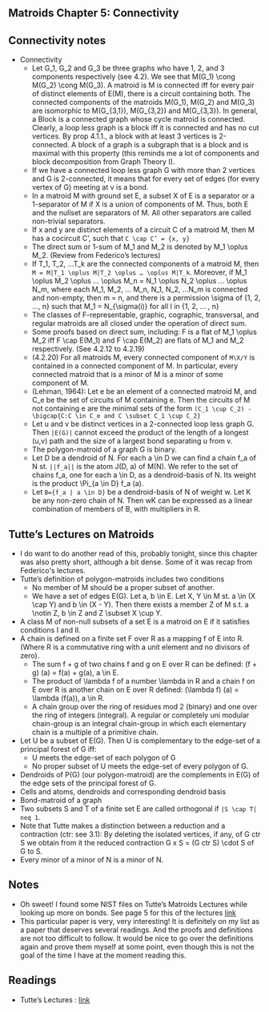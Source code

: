 ## Matroids Chapter 5: Connectivity

## Connectivity notes
- Connectivity
  - Let G_1, G_2 and G_3 be three graphs who have 1, 2, and 3 components respectively (see 4.2). We see that M(G_1) \cong M(G_2) \cong M(G_3). A matroid is M is connected iff for every pair of distinct elements of E(M), there is a circuit containing both. The connected components of the matroids M(G_1), M(G_2) and M(G_3) are isomorphic to M(G_{3,1}), M(G_{3,2}) and M(G_{3,3}). In general, a Block is a connected graph whose cycle matroid is connected. Clearly, a loop less graph is a block iff it is connected and has no cut vertices. By prop 4.1.1., a block with at least 3 vertices is 2-connected. A block of a graph is a subgraph that is a block and is maximal with this property (this reminds me a lot of components and block decomposition from Graph Theory I).
  - If we have a connected loop less graph G with more than 2 vertices and G is 2-connected, it means that for every set of edges (for every vertex of G) meeting at v is a bond.
  - In a matroid M with ground set E, a subset X of E is a separator or a 1-separator of M if X is a union of components of M. Thus, both E and the nullset are separators of M. All other separators are called non-trivial separators. 
  - If x and y are distinct elements of a circuit C of a matroid M, then M has a cocircuit C’, such that ```C \cap C’ = {x, y}```
  - The direct sum or 1-sum of M_1 and M_2 is denoted by M_1 \oplus M_2. (Review from Federico’s lectures)
  - If T_1, T_2, …T_k are the connected components of a matroid M, then ```M = M|T_1 \oplus M|T_2 \oplus … \oplus M|T_k```. Moreover, if M_1 \oplus M_2 \oplus … \oplus M_n = N_1 \oplus N_2 \oplus … \oplus N_m, where each M_1, M_2, … M_n, N_1, N_2, …N_m is connected and non-empty, then m = n, and there is a permission \sigma of {1, 2, …, n} such that M_1 = N_{\sigma(i)} for all I in {1, 2, … , n}
  - The classes of F-representable, graphic, cographic, transversal, and regular matroids are all closed under the operation of direct sum. 
  - Some proofs based on direct sum, including: F is a flat of M_1 \oplus M_2 iff F \cap E(M_1) and F \cap E(M_2) are flats of M_1 and M_2 respectively. (See 4.2.12 to 4.2.19)
  - (4.2.20) For all matroids M, every connected component of ```M\X/Y``` is contained in a connected component of M. In particular, every connected matroid that is a minor of M is a minor of some component of M.
  - (Lehman, 1964): Let e be an element of a connected matroid M, and C_e be the set of circuits of M containing e. Then the circuits of M not containing e are the minimal sets of the form ```(C_1 \cup C_2) - \bigcap{C:C \in C_e and C \subset C_1 \cup C_2}```
  - Let u and v be distinct vertices in a 2-connected loop less graph G. Then ```|E(G)|``` cannot exceed the product of the length of a longest (u,v) path and the size of a largest bond separating u from v.
  - The polygon-matroid of a graph G is binary.
  - Let D be a dendroid of N. For each a \in D we can find a chain f_a of N st. ```||f_a||``` is the atom J(D, a) of M(N). We refer to the set of chains f_a, one for each a \in D, as a dendroid-basis of N. Its weight is the product \Pi_{a \in D} f_a (a).
  - Let ```B={f_a | a \in D}``` be a dendroid-basis of N of weight w. Let K be any non-zero chain of N. Then wK can be expressed as a linear combination of members of B, with multipliers in R.

## Tutte’s Lectures on Matroids
- I do want to do another read of this, probably tonight, since this chapter was also pretty short, although a bit dense. Some of it was recap from
Federico's lectures.
- Tutte’s definition of polygon-matroids includes two conditions
	- No member of M should be a proper subset of another.
	- We have a set of edges E(G). Let a, b \in E. Let X, Y \in M st. a \in (X \cap Y) and b \in (X - Y). Then there exists a member Z of M s.t. a \notin Z, b \in Z and Z \subset X \cup Y.
- A class M of non-null subsets of a set E is a matroid on E if it satisfies conditions I and II.
- A chain is defined on a finite set F over R as a mapping f of E into R. (Where R is a commutative ring with a unit element and no divisors of zero).
    - The sum f + g of two chains f and g on E over R can be defined: (f + g) (a) = f(a) + g(a), a \in E.
    - The product of \lambda f of a number \lambda in R and a chain f on E over R is another chain on E over R defined: (\lambda f) (a) = \lambda (f(a)), a \in R.
    - A chain group over the ring of residues mod 2 (binary) and one over the ring of integers (integral). A regular or completely uni modular chain-group is an integral chain-group in which each elementary chain is a multiple of a primitive chain.
- Let U be a subset of E(G). Then U is complementary to the edge-set of a principal forest of G iff:
    - U meets the edge-set of each polygon of G
    - No proper subset of U meets the edge-set of every polygon of G.
- Dendroids of P(G) (our polygon-matroid) are the complements in E(G) of the edge sets of the principal forest of G.
- Cells and atoms, dendroids and corresponding dendroid basis
- Bond-matroid of a graph
- Two subsets S and T of a finite set E are called orthogonal if ```|S \cap T| neq 1```.
- Note that Tutte makes a distinction between a reduction and a contraction (ctr: see 3.1): By deleting the isolated vertices, if any, of G ctr S we obtain from it the reduced contraction G x S = (G ctr S) \cdot S of G to S.
- Every minor of a minor of N is a minor of N. 

## Notes
- Oh sweet! I found some NIST files on Tutte’s Matroids Lectures while looking up more on bonds. See page 5 for this of the lectures [link](https://nvlpubs.nist.gov/nistpubs/jres/69B/jresv69Bn1-2p1_A1b.pdf)
- This particular paper is very, very interesting! It is definitely on my list as a paper that deserves several readings. And the proofs and definitions are not too difficult to follow. It would be nice to go over the definitions again and prove them myself at some point, even though this is not the goal of the time I have at the moment reading this.

## Readings
- Tutte’s Lectures : [link](https://nvlpubs.nist.gov/nistpubs/jres/69B/jresv69Bn1-2p1_A1b.pdf)

